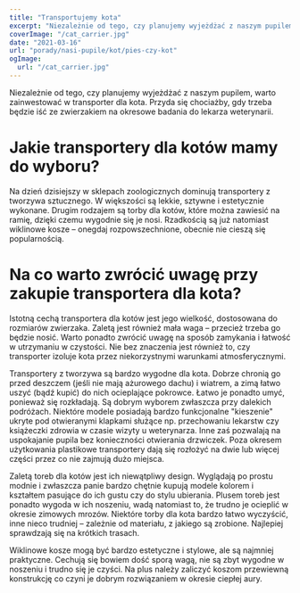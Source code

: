 ```yaml
---
title: "Transportujemy kota"
excerpt: "Niezależnie od tego, czy planujemy wyjeżdżać z naszym pupilem, warto zainwestować w transporter dla kota. Przyda się chociażby, gdy trzeba będzie iść ze zwierzakiem na okresowe badania do lekarza weterynarii."
coverImage: "/cat_carrier.jpg"
date: "2021-03-16"
url: "porady/nasi-pupile/kot/pies-czy-kot"
ogImage:
  url: "/cat_carrier.jpg"
---
```


Niezależnie od tego, czy planujemy wyjeżdżać z naszym pupilem, warto zainwestować w transporter dla kota. Przyda się chociażby, gdy trzeba będzie iść ze zwierzakiem na okresowe badania do lekarza weterynarii.

# Jakie transportery dla kotów mamy do wyboru?

Na dzień dzisiejszy w sklepach zoologicznych dominują transportery z tworzywa sztucznego. W większości są lekkie, sztywne i estetycznie wykonane. Drugim rodzajem są torby dla kotów, które można zawiesić na ramię, dzięki czemu wygodnie się je nosi. Rzadkością są już natomiast wiklinowe kosze – onegdaj rozpowszechnione, obecnie nie cieszą się popularnością.

# Na co warto zwrócić uwagę przy zakupie transportera dla kota?

Istotną cechą transportera dla kotów jest jego wielkość, dostosowana do rozmiarów zwierzaka. Zaletą jest również mała waga – przecież trzeba go będzie nosić. Warto ponadto zwrócić uwagę na sposób zamykania i łatwość w utrzymaniu w czystości. Nie bez znaczenia jest również to, czy transporter izoluje kota przez niekorzystnymi warunkami atmosferycznymi.

Transportery z tworzywa są bardzo wygodne dla kota. Dobrze chronią go przed deszczem (jeśli nie mają ażurowego dachu) i wiatrem, a zimą łatwo uszyć (bądź kupić) do nich ocieplające pokrowce. Łatwo je ponadto umyć, ponieważ się rozkładają. Są dobrym wyborem zwłaszcza przy dalekich podróżach. Niektóre modele posiadają bardzo funkcjonalne "kieszenie" ukryte pod otwieranymi klapkami służące np. przechowaniu lekarstw czy książeczki zdrowia w czasie wizyty u weterynarza. Inne zaś pozwalają na uspokajanie pupila bez konieczności otwierania drzwiczek. Poza okresem użytkowania plastikowe transportery dają się rozłożyć na dwie lub więcej części przez co nie zajmują dużo miejsca.

Zaletą toreb dla kotów jest ich niewątpliwy design. Wyglądają po prostu modnie i zwłaszcza panie bardzo chętnie kupują modele kolorem i kształtem pasujące do ich gustu czy do stylu ubierania. Plusem toreb jest ponadto wygoda w ich noszeniu, wadą natomiast to, że trudno je ocieplić w okresie zimowych mrozów. Niektóre torby dla kota bardzo łatwo wyczyścić, inne nieco trudniej – zależnie od materiału, z jakiego są zrobione. Najlepiej sprawdzają się na krótkich trasach.

Wiklinowe kosze mogą być bardzo estetyczne i stylowe, ale są najmniej praktyczne. Cechują się bowiem dość sporą wagą, nie są zbyt wygodne w noszeniu i trudno się je czyści. Na plus należy zaliczyć koszom przewiewną konstrukcję co czyni je dobrym rozwiązaniem w okresie ciepłej aury.

